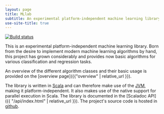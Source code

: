 ```yaml
---
layout: page
title: MLlab
subtitle: An experimental platform-independent machine learning library
use-site-title: true
---
```


[![Build status](https://travis-ci.org/andb0t/MLlab.svg?branch=master)](https://travis-ci.org/andb0t)

This is an experimental platform-independent machine learning library. Born from the desire to implement modern machine learning algorithms by hand, this project has grown considerably and provides now basic algorithms for various classification and regression tasks.

An overview of the different algorithm classes and their basic usage is provided on the [overview page]({{"overview" | relative_url }}).

The library is written in [Scala](https://www.scala-lang.org/) and can therefore make use of the [JVM](https://java.com/), making it platform-independent. It also makes use of the native support for parallel execution in Scala. The library is documented in the [Scaladoc API]({{ "/api/index.html" | relative_url }}). The project's source code is hosted in [github](https://github.com/andb0t/MLlab).
